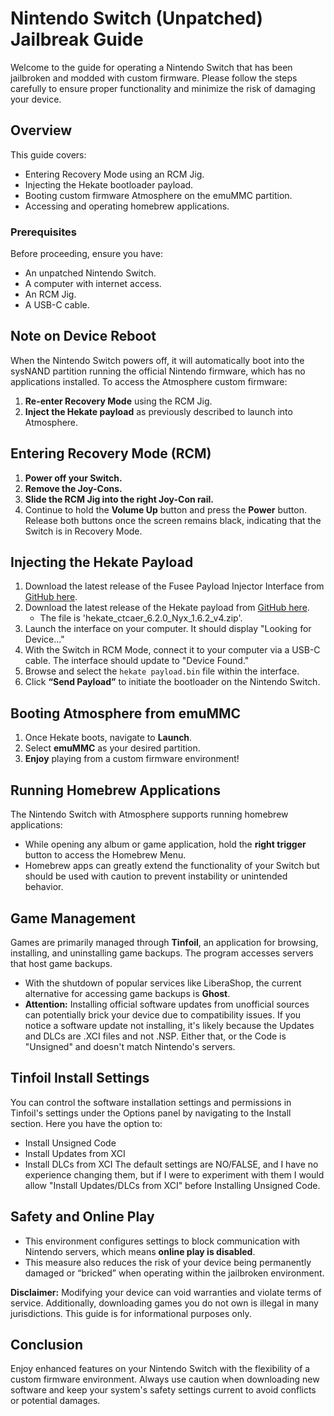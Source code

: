 # Nintendo Switch (Unpatched) Jailbreak Guide

Welcome to the guide for operating a Nintendo Switch that has been jailbroken and modded with custom firmware. Please follow the steps carefully to ensure proper functionality and minimize the risk of damaging your device.

## Overview
This guide covers:
- Entering Recovery Mode using an RCM Jig.
- Injecting the Hekate bootloader payload.
- Booting custom firmware Atmosphere on the emuMMC partition.
- Accessing and operating homebrew applications.

### Prerequisites
Before proceeding, ensure you have:
- An unpatched Nintendo Switch.
- A computer with internet access.
- An RCM Jig.
- A USB-C cable.

## Note on Device Reboot
When the Nintendo Switch powers off, it will automatically boot into the sysNAND partition running the official Nintendo firmware, which has no applications installed. To access the Atmosphere custom firmware:
1. **Re-enter Recovery Mode** using the RCM Jig.
2. **Inject the Hekate payload** as previously described to launch into Atmosphere.

## Entering Recovery Mode (RCM)
1. **Power off your Switch.**
2. **Remove the Joy-Cons.**
3. **Slide the RCM Jig into the right Joy-Con rail.**
4. Continue to hold the **Volume Up** button and press the **Power** button. Release both buttons once the screen remains black, indicating that the Switch is in Recovery Mode.

## Injecting the Hekate Payload
1. Download the latest release of the Fusee Payload Injector Interface from [GitHub here](https://github.com/nh-server/fusee-interfacee-tk/releases).
2. Download the latest release of the Hekate payload from [GitHub here](https://github.com/CTCaer/hekate/releases/tag/v6.2.0).
   - The file is 'hekate_ctcaer_6.2.0_Nyx_1.6.2_v4.zip'.
3. Launch the interface on your computer. It should display "Looking for Device..."
4. With the Switch in RCM Mode, connect it to your computer via a USB-C cable. The interface should update to "Device Found."
5. Browse and select the `hekate payload.bin` file within the interface.
6. Click **“Send Payload”** to initiate the bootloader on the Nintendo Switch.

## Booting Atmosphere from emuMMC
1. Once Hekate boots, navigate to **Launch**.
2. Select **emuMMC** as your desired partition.
3. **Enjoy** playing from a custom firmware environment!

## Running Homebrew Applications
The Nintendo Switch with Atmosphere supports running homebrew applications:
- While opening any album or game application, hold the **right trigger** button to access the Homebrew Menu.
- Homebrew apps can greatly extend the functionality of your Switch but should be used with caution to prevent instability or unintended behavior.

## Game Management
Games are primarily managed through **Tinfoil**, an application for browsing, installing, and uninstalling game backups. The program accesses servers that host game backups.
- With the shutdown of popular services like LiberaShop, the current alternative for accessing game backups is **Ghost**.
- **Attention:** Installing official software updates from unofficial sources can potentially brick your device due to compatibility issues. If you notice a software update not installing, it's likely because the Updates and DLCs are .XCI files and not .NSP. Either that, or the Code is "Unsigned" and doesn't match Nintendo's servers.

## Tinfoil Install Settings
You can control the software installation settings and permissions in Tinfoil's settings under the Options panel by navigating to the Install section. Here you have the option to:
- Install Unsigned Code
- Install Updates from XCI
- Install DLCs from XCI
The default settings are NO/FALSE, and I have no experience changing them, but if I were to experiment with them I would allow "Install Updates/DLCs from XCI" before Installing Unsigned Code.

## Safety and Online Play
- This environment configures settings to block communication with Nintendo servers, which means **online play is disabled**.
- This measure also reduces the risk of your device being permanently damaged or “bricked” when operating within the jailbroken environment.

**Disclaimer:** Modifying your device can void warranties and violate terms of service. Additionally, downloading games you do not own is illegal in many jurisdictions. This guide is for informational purposes only.

## Conclusion
Enjoy enhanced features on your Nintendo Switch with the flexibility of a custom firmware environment. Always use caution when downloading new software and keep your system's safety settings current to avoid conflicts or potential damages.

